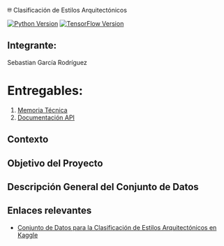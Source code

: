 <img src="images/logo.png" alt="Logo Facultad de Ciencias" width="10"> Clasificación de Estilos Arquitectónicos

[![Python Version](https://img.shields.io/badge/python-3.10-blue.svg)](https://www.python.org/downloads/release/python-3100/)
[![TensorFlow Version](https://img.shields.io/badge/TensorFlow-2.17-orange.svg)](https://www.tensorflow.org/)

## Integrante:
Sebastian García Rodríguez

# Entregables:

1. [Memoria Técnica](dev_model/MEMORIA-TECNICA.md)
1. [Documentación API](app/documentacion-api.md)

## Contexto

## Objetivo del Proyecto

## Descripción General del Conjunto de Datos

## Enlaces relevantes

- [Conjunto de Datos para la Clasificación de Estilos Arquitectónicos en Kaggle](https://www.kaggle.com/datasets/dumitrux/architectural-styles-dataset)




